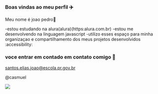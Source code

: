 ### Boas vindas ao meu perfil ✈️

Meu nome é joao pedro🥇

-estou estudando na alura(alura)(https:alura.com.br)
-estou me desenvolvendo na linguagem javascript
-utilizo esses espaço para minha organizaçao e compartilhamento dos meus projetos desenvolvidos :accessibility:

### voce entrar em contado em contato comigo 📧

santos.elias.joao@escola.pr.gov.br

@casmuel

![](https://media.tenor.com/XUHPmsJ-sLsAAAAC/%C3%ADndio-bombado-emo-%C3%ADndio.gif)
